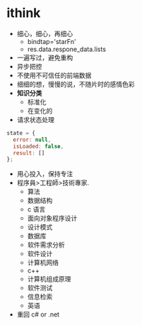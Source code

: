 # ithink

- 细心，细心，再细心
  - bindtap='starFn'
  - res.data.respone_data.lists
- 一遍写过，避免重构
- 异步把控
- 不使用不可信任的前端数据
- 细细的想，慢慢的说，不随片时的感情色彩
- **知识分类**
  - 标准化
  - 在变化的
- 请求状态处理

```js
state = {
  error: null,
  isLoaded: false,
  result: []
};
```

- 用心投入，保持专注
- 程序員>工程師>技術專家.
  - 算法
  - 数据结构
  - c 语言
  - 面向对象程序设计
  - 设计模式
  - 数据库
  - 软件需求分析
  - 软件设计
  - 计算机网络
  - c++
  - 计算机组成原理
  - 软件测试
  - 信息检索
  - 英语
- 重回 c# or .net
